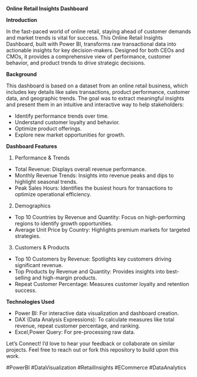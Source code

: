 ****Online Retail Insights Dashboard****


**Introduction**

In the fast-paced world of online retail, staying ahead of customer demands and market trends is vital for success. This Online Retail Insights Dashboard, built with Power BI, transforms raw transactional data into actionable insights for key decision-makers. Designed for both CEOs and CMOs, it provides a comprehensive view of performance, customer behavior, and product trends to drive strategic decisions.

**Background**

This dashboard is based on a dataset from an online retail business, which includes key details like sales transactions, product performance, customer data, and geographic trends. The goal was to extract meaningful insights and present them in an intuitive and interactive way to help stakeholders:
- Identify performance trends over time.
- Understand customer loyalty and behavior.
- Optimize product offerings.
- Explore new market opportunities for growth.

**Dashboard Features**

1. Performance & Trends
- Total Revenue: Displays overall revenue performance.
- Monthly Revenue Trends: Insights into revenue peaks and dips to highlight seasonal trends.
- Peak Sales Hours: Identifies the busiest hours for transactions to optimize operational efficiency.
2. Demographics
- Top 10 Countries by Revenue and Quantity: Focus on high-performing regions to identify growth opportunities.
- Average Unit Price by Country: Highlights premium markets for targeted strategies.
3. Customers & Products
- Top 10 Customers by Revenue: Spotlights key customers driving significant revenue.
- Top Products by Revenue and Quantity: Provides insights into best-selling and high-margin products.
- Repeat Customer Percentage: Measures customer loyalty and retention success.

**Technologies Used**

- Power BI: For interactive data visualization and dashboard creation.
- DAX (Data Analysis Expressions): To calculate measures like total revenue, repeat customer percentage, and ranking.
- Excel,Power Query: For pre-processing raw data.

Let’s Connect!
I’d love to hear your feedback or collaborate on similar projects. Feel free to reach out or fork this repository to build upon this work.

#PowerBI #DataVisualization #RetailInsights #ECommerce #DataAnalytics
